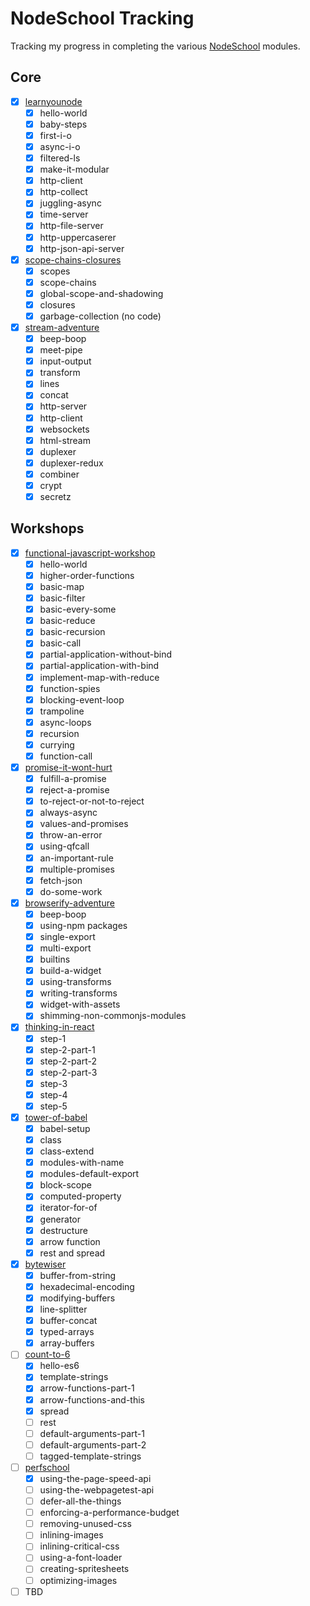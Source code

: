 # NodeSchool Tracking
Tracking my progress in completing the various [NodeSchool](http://nodeschool.io/) modules.

## Core
 - [x] [learnyounode](https://github.com/workshopper/learnyounode)
   - [x] hello-world
   - [x] baby-steps
   - [x] first-i-o
   - [x] async-i-o
   - [x] filtered-ls
   - [x] make-it-modular
   - [x] http-client
   - [x] http-collect
   - [x] juggling-async
   - [x] time-server
   - [x] http-file-server
   - [x] http-uppercaserer
   - [x] http-json-api-server
 - [x] [scope-chains-closures](https://github.com/jesstelford/scope-chains-closures)
   - [x] scopes
   - [x] scope-chains
   - [x] global-scope-and-shadowing
   - [x] closures
   - [x] garbage-collection (no code)
 - [x] [stream-adventure](https://github.com/substack/stream-adventure)
   - [x] beep-boop
   - [x] meet-pipe
   - [x] input-output
   - [x] transform
   - [x] lines
   - [x] concat
   - [x] http-server
   - [x] http-client
   - [x] websockets
   - [x] html-stream
   - [x] duplexer
   - [x] duplexer-redux
   - [x] combiner
   - [x] crypt
   - [x] secretz

## Workshops
 - [x] [functional-javascript-workshop](https://github.com/timoxley/functional-javascript-workshop)
   - [x] hello-world
   - [x] higher-order-functions
   - [x] basic-map
   - [x] basic-filter
   - [x] basic-every-some
   - [x] basic-reduce
   - [x] basic-recursion
   - [x] basic-call
   - [x] partial-application-without-bind
   - [x] partial-application-with-bind
   - [x] implement-map-with-reduce
   - [x] function-spies
   - [x] blocking-event-loop
   - [x] trampoline
   - [x] async-loops
   - [x] recursion
   - [x] currying
   - [x] function-call
 - [x] [promise-it-wont-hurt](https://github.com/stevekane/promise-it-wont-hurt)
   - [x] fulfill-a-promise
   - [x] reject-a-promise
   - [x] to-reject-or-not-to-reject
   - [x] always-async
   - [x] values-and-promises
   - [x] throw-an-error
   - [x] using-qfcall
   - [x] an-important-rule
   - [x] multiple-promises
   - [x] fetch-json
   - [x] do-some-work
 - [x] [browserify-adventure](https://github.com/substack/browserify-adventure)
   - [x] beep-boop
   - [x] using-npm packages
   - [x] single-export
   - [x] multi-export
   - [x] builtins
   - [x] build-a-widget
   - [x] using-transforms
   - [x] writing-transforms
   - [x] widget-with-assets
   - [x] shimming-non-commonjs-modules
 - [x] [thinking-in-react](https://github.com/asbjornenge/thinking-in-react)
   - [x] step-1
   - [x] step-2-part-1
   - [x] step-2-part-2
   - [x] step-2-part-3
   - [x] step-3
   - [x] step-4
   - [x] step-5
 - [x] [tower-of-babel](https://github.com/yosuke-furukawa/tower-of-babel)
   - [x] babel-setup
   - [x] class
   - [x] class-extend
   - [x] modules-with-name
   - [x] modules-default-export
   - [x] block-scope
   - [x] computed-property
   - [x] iterator-for-of
   - [x] generator
   - [x] destructure
   - [x] arrow function
   - [x] rest and spread
 - [x] [bytewiser](https://github.com/maxogden/bytewiser)
   - [x] buffer-from-string
   - [x] hexadecimal-encoding
   - [x] modifying-buffers
   - [x] line-splitter
   - [x] buffer-concat
   - [x] typed-arrays
   - [x] array-buffers
 - [ ] [count-to-6](https://github.com/domenic/count-to-6)
   - [x] hello-es6
   - [x] template-strings
   - [x] arrow-functions-part-1
   - [x] arrow-functions-and-this
   - [x] spread
   - [ ] rest
   - [ ] default-arguments-part-1
   - [ ] default-arguments-part-2
   - [ ] tagged-template-strings
 - [ ] [perfschool](https://github.com/bevacqua/perfschool)
   - [x] using-the-page-speed-api
   - [ ] using-the-webpagetest-api
   - [ ] defer-all-the-things
   - [ ] enforcing-a-performance-budget
   - [ ] removing-unused-css
   - [ ] inlining-images
   - [ ] inlining-critical-css
   - [ ] using-a-font-loader
   - [ ] creating-spritesheets
   - [ ] optimizing-images
 - [ ] TBD
